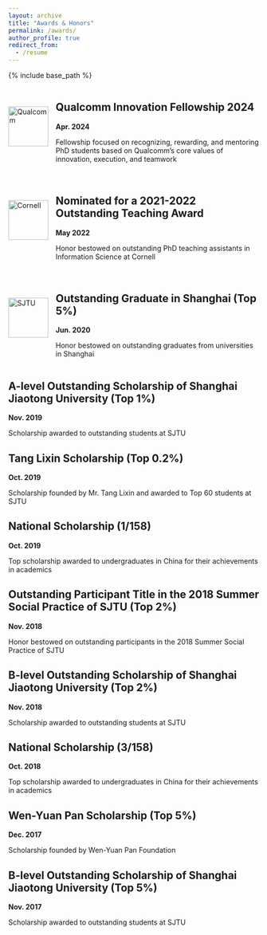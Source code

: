 ```yaml
---
layout: archive
title: "Awards & Honors"
permalink: /awards/
author_profile: true
redirect_from:
  - /resume
---
```


{% include base_path %}
<div style="display: flex; align-items: flex-start; margin-bottom: 20px;">
    <img src="https://keli97.github.io/files/awards/qualcomm.png" alt="Qualcomm" style="width: 80px; height: auto; margin-right: 15px; margin-top: 40px;">
    <div>
        <h2>Qualcomm Innovation Fellowship 2024</h2>
        <p><strong>Apr. 2024</strong></p>
        <p>Fellowship focused on recognizing, rewarding, and mentoring PhD students based on Qualcomm’s core values of innovation, execution, and teamwork</p>
    </div>
</div>

<div style="display: flex; align-items: flex-start; margin-bottom: 20px;">
    <img src="https://keli97.github.io/files/awards/cornell.png" alt="Cornell" style="width: 80px; height: auto; margin-right: 15px; margin-top: 40px;">
    <div>
        <h2>Nominated for a 2021-2022 Outstanding Teaching Award</h2>
        <p><strong>May 2022</strong></p>
        <p>Honor bestowed on outstanding PhD teaching assistants in Information Science at Cornell</p>
    </div>
</div>

<div style="display: flex; align-items: flex-start; margin-bottom: 20px;">
    <img src="https://keli97.github.io/files/awards/sjtu.png" alt="SJTU" style="width: 80px; height: auto; margin-right: 15px; margin-top: 40px;">
    <div>
        <h2>Outstanding Graduate in Shanghai (Top 5%)</h2>
        <p><strong>Jun. 2020</strong></p>
        <p>Honor bestowed on outstanding graduates from universities in Shanghai</p>
    </div>
</div>

A-level Outstanding Scholarship of Shanghai Jiaotong University (Top 1%)
----------
**Nov. 2019**

Scholarship awarded to outstanding students at SJTU

Tang Lixin Scholarship (Top 0.2%)
----------
**Oct. 2019**

Scholarship founded by Mr. Tang Lixin and awarded to Top 60 students at SJTU

National Scholarship (1/158)
----------
**Oct. 2019**

Top scholarship awarded to undergraduates in China for their achievements in academics

Outstanding Participant Title in the 2018 Summer Social Practice of SJTU (Top 2%)
----------
**Nov. 2018**

Honor bestowed on outstanding participants in the 2018 Summer Social Practice of SJTU

B-level Outstanding Scholarship of Shanghai Jiaotong University (Top 2%)
----------
**Nov. 2018**

Scholarship awarded to outstanding students at SJTU

National Scholarship (3/158)
----------
**Oct. 2018**

Top scholarship awarded to undergraduates in China for their achievements in academics

Wen-Yuan Pan Scholarship (Top 5%)
----------
**Dec. 2017**

Scholarship founded by Wen-Yuan Pan Foundation

B-level Outstanding Scholarship of Shanghai Jiaotong University (Top 5%)
----------
**Nov. 2017**

Scholarship awarded to outstanding students at SJTU
